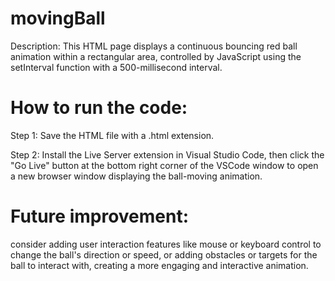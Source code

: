 
# movingBall
Description:
This HTML page displays a continuous bouncing red ball animation within a rectangular area, controlled by JavaScript using the setInterval function with a 500-millisecond interval.

# How to run the code:
Step 1: Save the HTML file with a .html extension.

Step 2: Install the Live Server extension in Visual Studio Code, then click the "Go Live" button at the bottom right corner of the VSCode window to open a new browser window displaying the ball-moving animation.

# Future improvement:
consider adding user interaction features like mouse or keyboard control to change the ball's direction or speed, or adding obstacles or targets for the ball to interact with, creating a more engaging and interactive animation.
